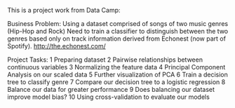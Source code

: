 This is a project work from Data Camp:

Business Problem: 
Using a dataset comprised of songs of two music genres (Hip-Hop and Rock)
Need to train a classifier to distinguish between the two genres based only on track information derived from Echonest (now part of Spotify).
http://the.echonest.com/

Project Tasks: 
1 Preparing dataset
2 Pairwise relationships between continuous variables
3 Normalizing the feature data
4 Principal Component Analysis on our scaled data
5 Further visualization of PCA
6 Train a decision tree to classify genre
7 Compare our decision tree to a logistic regression
8 Balance our data for greater performance
9 Does balancing our dataset improve model bias?
10 Using cross-validation to evaluate our models
